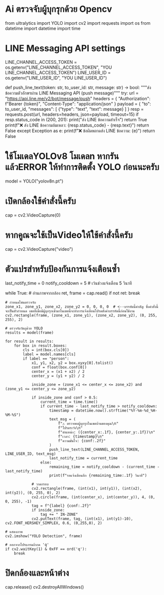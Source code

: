 # Ai ตรวจจับผู้บุกรุกด้วย Opencv
from ultralytics import YOLO
import cv2
import requests
import os
from datetime import datetime
import time


# LINE Messaging API settings

LINE_CHANNEL_ACCESS_TOKEN = os.getenv("LINE_CHANNEL_ACCESS_TOKEN", "YOU LINE_CHANNEL_ACCESS_TOKEN")
LINE_USER_ID = os.getenv("LINE_USER_ID", "YOU LINE_USER_ID")

def push_line_text(token: str, to_user_id: str, message: str) -> bool:
    """ส่งข้อความตัวอักษรผ่าน LINE Messaging API (push message)"""
    try:
        url = "https://api.line.me/v2/bot/message/push"
        headers = {
            "Authorization": f"Bearer {token}",
            "Content-Type": "application/json"
        }
        payload = {
            "to": to_user_id,
            "messages": [
                {"type": "text", "text": message}
            ]
        }
        resp = requests.post(url, headers=headers, json=payload, timeout=15)
        if resp.status_code in (200, 201):
            print("ส่ง LINE ข้อความสำเร็จ")
            return True
        print(f"❌ ส่ง LINE ข้อความล้มเหลว: {resp.status_code} - {resp.text}")
        return False
    except Exception as e:
        print(f"❌ ข้อผิดพลาดส่ง LINE ข้อความ: {e}")
        return False

# ใช้โมเดลYOLOv8 โมเดลn หากรันแล้วERROR ให้ทำการติดตั้ง YOLO ก่อนนะครับ
model = YOLO("yolov8n.pt")

#  เปิดกล้องใช้คำสั่งนี้ครับ
cap = cv2.VideoCapture(0)

# หากคูณจะใช้เป็นVideoให้ใช้คำสั่งนี้ครับ
cap = cv2.VideoCapture("video") 

# ตัวแปรสำหรับป้องกันการแจ้งเตือนซ้ำ
last_notify_time = 0
notify_cooldown = 5  # เว้นช่วงแจ้งเตือน 5 วินาที

while True:
    # อ่านภาพจากกล้อง
    ret, frame = cap.read()
    if not ret:
        break

    # กำหนดโซนตรวจจับ
    zone_x1, zone_y1, zone_x2, zone_y2 = 0, 0, 0, 0  # <--บรรทัดนี้คำสัญ ซึ่งคำสั่งนี้จะเป็นตัวกำหนด เขตที่เมื่อมีผู้บุกรุกเข้ามาในเขตนี้จะทำการแจ้งเตือนโปรดตั้งค่าบรรทัดนี้ก่อนใช้งาน
    cv2.rectangle(frame, (zone_x1, zone_y1), (zone_x2, zone_y2), (0, 255, 255), 2)

    # ตรวจจับวัตถุด้วย YOLO
    results = model(frame)

    for result in results:
        for box in result.boxes:
            cls = int(box.cls[0])
            label = model.names[cls]
            if label == "person":
                x1, y1, x2, y2 = box.xyxy[0].tolist()
                conf = float(box.conf[0])
                center_x = (x1 + x2) / 2
                center_y = (y1 + y2) / 2

                inside_zone = (zone_x1 <= center_x <= zone_x2) and (zone_y1 <= center_y <= zone_y2)

                if inside_zone and conf > 0.5:
                    current_time = time.time()
                    if current_time - last_notify_time > notify_cooldown:
                        timestamp = datetime.now().strftime("%Y-%m-%d_%H-%M-%S")
                        text_msg = (
                            f"⚠️ ตรวจพบผู้บุกรุกในเขตบ้านของคุณ\n"
                            f"โปรดระวัง\n"
                            f"ตำแหน่ง: ({center_x:.1f}, {center_y:.1f})\n"
                            f"เวลา: {timestamp}\n"
                            f"ความมั่นใจ: {conf:.2f}"
                        )
                        push_line_text(LINE_CHANNEL_ACCESS_TOKEN, LINE_USER_ID, text_msg)
                        last_notify_time = current_time
                    else:
                        remaining_time = notify_cooldown - (current_time - last_notify_time)
                        print(f"รอแจ้งเตือนอีก {remaining_time:.1f} วินาที")

                # วาดกรอบ
                cv2.rectangle(frame, (int(x1), int(y1)), (int(x2), int(y2)), (0, 255, 0), 2)
                cv2.circle(frame, (int(center_x), int(center_y)), 4, (0, 0, 255), -1)
                tag = f"{label} {conf:.2f}"
                if inside_zone:
                    tag += " IN-ZONE"
                cv2.putText(frame, tag, (int(x1), int(y1)-10), cv2.FONT_HERSHEY_SIMPLEX, 0.6, (0,255,0), 2)

    # แสดงภาพ
    cv2.imshow("YOLO Detection", frame)

    # ออกจากโปรแกรมถ้ากด 'q'
    if cv2.waitKey(1) & 0xFF == ord('q'):
        break

# ปิดกล้องและหน้าต่าง
cap.release()
cv2.destroyAllWindows()
